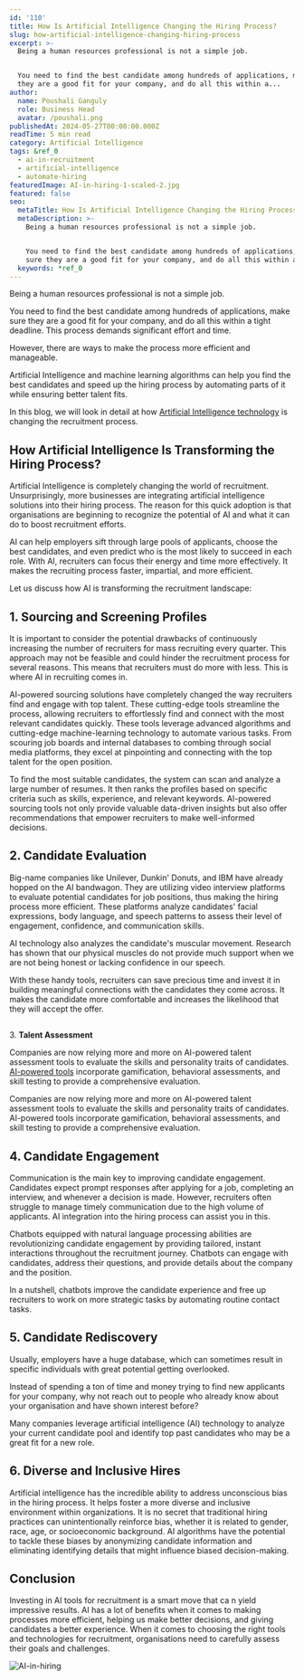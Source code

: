 ```yaml
---
id: '110'
title: How Is Artificial Intelligence Changing the Hiring Process?
slug: how-artificial-intelligence-changing-hiring-process
excerpt: >-
  Being a human resources professional is not a simple job.


  You need to find the best candidate among hundreds of applications, make sure
  they are a good fit for your company, and do all this within a...
author:
  name: Poushali Ganguly
  role: Business Head
  avatar: /poushali.png
publishedAt: 2024-05-27T00:00:00.000Z
readTime: 5 min read
category: Artificial Intelligence
tags: &ref_0
  - ai-in-recruitment
  - artificial-intelligence
  - automate-hiring
featuredImage: AI-in-hiring-1-scaled-2.jpg
featured: false
seo:
  metaTitle: How Is Artificial Intelligence Changing the Hiring Process?
  metaDescription: >-
    Being a human resources professional is not a simple job.


    You need to find the best candidate among hundreds of applications, make
    sure they are a good fit for your company, and do all this within a...
  keywords: *ref_0
---
```


Being a human resources professional is not a simple job.

You need to find the best candidate among hundreds of applications, make sure they are a good fit for your company, and do all this within a tight deadline. This process demands significant effort and time.

However, there are ways to make the process more efficient and manageable.

Artificial Intelligence and machine learning algorithms can help you find the best candidates and speed up the hiring process by automating parts of it while ensuring better talent fits. 

In this blog, we will look in detail at how [Artificial Intelligence technology](https://www.thetalentpool.ai/blogs/boost-sales-with-ai-mastering-chatbot-ecommerce-in/) is changing the recruitment process.

## **How Artificial Intelligence Is Transforming the Hiring Process?**

Artificial Intelligence is completely changing the world of recruitment. Unsurprisingly, more businesses are integrating artificial intelligence solutions into their hiring process. The reason for this quick adoption is that organisations are beginning to recognize the potential of AI and what it can do to boost recruitment efforts.

AI can help employers sift through large pools of applicants, choose the best candidates, and even predict who is the most likely to succeed in each role. With AI, recruiters can focus their energy and time more effectively. It makes the recruiting process faster, impartial, and more efficient.

Let us discuss how AI is transforming the recruitment landscape:

## 1\. **Sourcing and Screening Profiles**

It is important to consider the potential drawbacks of continuously increasing the number of recruiters for mass recruiting every quarter. This approach may not be feasible and could hinder the recruitment process for several reasons. This means that recruiters must do more with less. This is where AI in recruiting comes in.

AI-powered sourcing solutions have completely changed the way recruiters find and engage with top talent. These cutting-edge tools streamline the process, allowing recruiters to effortlessly find and connect with the most relevant candidates quickly. These tools leverage advanced algorithms and cutting-edge machine-learning technology to automate various tasks. From scouring job boards and internal databases to combing through social media platforms, they excel at pinpointing and connecting with the top talent for the open position.

To find the most suitable candidates, the system can scan and analyze a large number of resumes. It then ranks the profiles based on specific criteria such as skills, experience, and relevant keywords. AI-powered sourcing tools not only provide valuable data-driven insights but also offer recommendations that empower recruiters to make well-informed decisions.

## 2\. **Candidate Evaluation**

Big-name companies like Unilever, Dunkin' Donuts, and IBM have already hopped on the AI bandwagon. They are utilizing video interview platforms to evaluate potential candidates for job positions, thus making the hiring process more efficient. These platforms analyze candidates' facial expressions, body language, and speech patterns to assess their level of engagement, confidence, and communication skills.

AI technology also analyzes the candidate's muscular movement. Research has shown that our physical muscles do not provide much support when we are not being honest or lacking confidence in our speech.

With these handy tools, recruiters can save precious time and invest it in building meaningful connections with the candidates they come across. It makes the candidate more comfortable and increases the likelihood that they will accept the offer.

##   
3\. **Talent Assessment**

Companies are now relying more and more on AI-powered talent assessment tools to evaluate the skills and personality traits of candidates. [AI-powered tools](https://www.thetalentpool.ai/) incorporate gamification, behavioral assessments, and skill testing to provide a comprehensive evaluation.

Companies are now relying more and more on AI-powered talent assessment tools to evaluate the skills and personality traits of candidates. AI-powered tools incorporate gamification, behavioral assessments, and skill testing to provide a comprehensive evaluation.

## 4\. **Candidate Engagement**

Communication is the main key to improving candidate engagement. Candidates expect prompt responses after applying for a job, completing an interview, and whenever a decision is made. However, recruiters often struggle to manage timely communication due to the high volume of applicants. AI integration into the hiring process can assist you in this.

Chatbots equipped with natural language processing abilities are revolutionizing candidate engagement by providing tailored, instant interactions throughout the recruitment journey. Chatbots can engage with candidates, address their questions, and provide details about the company and the position.

In a nutshell, chatbots improve the candidate experience and free up recruiters to work on more strategic tasks by automating routine contact tasks.

## 5\. **Candidate Rediscovery**

Usually, employers have a huge database, which can sometimes result in specific individuals with great potential getting overlooked.

Instead of spending a ton of time and money trying to find new applicants for your company, why not reach out to people who already know about your organisation and have shown interest before?

Many companies leverage artificial intelligence (AI) technology to analyze your current candidate pool and identify top past candidates who may be a great fit for a new role.

## 6\. **Diverse and Inclusive Hires**

Artificial intelligence has the incredible ability to address unconscious bias in the hiring process. It helps foster a more diverse and inclusive environment within organizations. It is no secret that traditional hiring practices can unintentionally reinforce bias, whether it is related to gender, race, age, or socioeconomic background. AI algorithms have the potential to tackle these biases by anonymizing candidate information and eliminating identifying details that might influence biased decision-making.

## **Conclusion**

Investing in AI tools for recruitment is a smart move that ca n yield impressive results. AI has a lot of benefits when it comes to making processes more efficient, helping us make better decisions, and giving candidates a better experience. When it comes to choosing the right tools and technologies for recruitment, organisations need to carefully assess their goals and challenges.

![AI-in-hiring](images/AI-in-hiring-1-1024x539.jpg)
